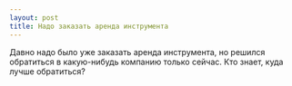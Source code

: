 ```yaml
---
layout: post 
title: Надо заказать аренда инструмента 
--- 
```

Давно надо было уже заказать аренда инструмента, но решился обратиться в какую-нибудь компанию только сейчас. Кто знает, куда лучше обратиться?